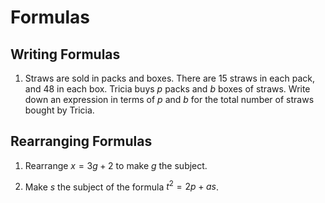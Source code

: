 # Formulas

## Writing Formulas

1.  Straws are sold in packs and boxes. There are 15 straws in each pack, and 48 in each box. Tricia buys $p$ packs and $b$ boxes of straws. Write down an expression in terms of $p$ and $b$ for the total number of straws bought by Tricia.

## Rearranging Formulas

1.  Rearrange $x = 3g + 2$ to make $g$ the subject.

2.  Make $s$ the subject of the formula $t^{2} = 2p + as$.